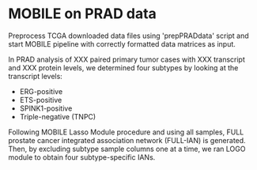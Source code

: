 # MOBILE on PRAD data

Preprocess TCGA downloaded data files using 'prepPRADdata' script and start MOBILE pipeline with correctly formatted data matrices as input. 

In PRAD analysis of XXX paired primary tumor cases with XXX transcript and XXX protein levels, we determined four subtypes by looking at the transcript levels:

- ERG-positive
- ETS-positive
- SPINK1-positive
- Triple-negative (TNPC)

Following MOBILE Lasso Module procedure and using all samples, FULL prostate cancer integrated association network (FULL-IAN) is generated. 
Then, by excluding subtype sample columns one at a time, we ran LOGO module to obtain four subtype-specific IANs.
